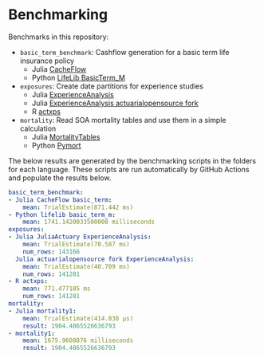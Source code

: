 # Benchmarking

Benchmarks in this repository:

* `basic_term_benchmark`: Cashflow generation for a basic term life insurance policy
    * Julia [CacheFlow](https://github.com/actuarialopensource/CacheFlow.jl)
    * Python [LifeLib BasicTerm_M](https://github.com/lifelib-dev/lifelib/tree/main/lifelib/libraries/basiclife/BasicTerm_M)
* `exposures`: Create date partitions for experience studies
    * Julia [ExperienceAnalysis](https://github.com/JuliaActuary/ExperienceAnalysis.jl)
    * Julia [ExperienceAnalysis actuarialopensource fork](https://github.com/JuliaActuary/ExperienceAnalysis.jl)
    * R [actxps](https://github.com/mattheaphy/actxps)
* `mortality`: Read SOA mortality tables and use them in a simple calculation
    * Julia [MortalityTables](https://github.com/JuliaActuary/MortalityTables.jl)
    * Python [Pymort](https://github.com/actuarialopensource/pymort)

The below results are generated by the benchmarking scripts in the folders for each language. These scripts are run automatically by GitHub Actions and populate the results below. 

```yaml 
basic_term_benchmark:
- Julia CacheFlow basic_term:
    mean: TrialEstimate(871.442 ms)
- Python lifelib basic_term_m:
    mean: 1741.1420033500008 milliseconds
exposures:
- Julia JuliaActuary ExperienceAnalysis:
    mean: TrialEstimate(70.587 ms)
    num_rows: 143166
  Julia actuarialopensource fork ExperienceAnalysis:
    mean: TrialEstimate(40.709 ms)
    num_rows: 141281
- R actxps:
    mean: 771.477105 ms
    num_rows: 141281
mortality:
- Julia mortality1:
    mean: TrialEstimate(414.838 μs)
    result: 1904.4865526636793
- mortality1:
    mean: 1675.9608876 milliseconds
    result: 1904.4865526636793
```